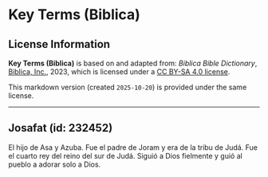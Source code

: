# Key Terms (Biblica)

## License Information

**Key Terms (Biblica)** is based on and adapted from: _Biblica Bible Dictionary_, [Biblica, Inc.](https://www.biblica.com/), 2023, which is licensed under a [CC BY-SA 4.0 license](https://creativecommons.org/licenses/by-sa/4.0/legalcode.en).

This markdown version (created `2025-10-20`) is provided under the same license.



--------------------------------

## Josafat (id: 232452)

El hijo de Asa y Azuba. Fue el padre de Joram y era de la tribu de Judá. Fue el cuarto rey del reino del sur de Judá. Siguió a Dios fielmente y guió al pueblo a adorar solo a Dios.


